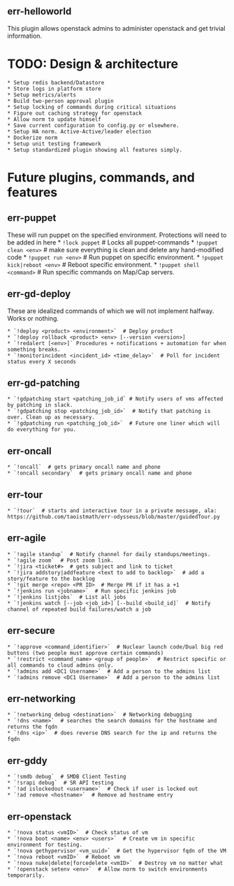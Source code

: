 err-helloworld
--------------

This plugin allows openstack admins to administer openstack and get trivial information.

# TODO: Design & architecture
    * Setup redis backend/Datastore
    * Store logs in platform store
    * Setup metrics/alerts
    * Build two-person approval plugin
    * Setup locking of commands during critical situations
    * Figure out caching strategy for openstack
    * Allow norm to update himself
    * Save current configuration to config.py or elsewhere.
    * Setup HA norm. Active-Active/leader election
    * Dockerize norm
    * Setup unit testing framework
    * Setup standardized plugin showing all features simply.

# Future plugins, commands, and features

## err-puppet
These will run puppet on the specified environment. Protections will need to be added in here
    * `!lock puppet`  # Locks all puppet-commands
    * `!puppet clean <env>` # make sure everything is clean and delete any hand-modified code
    * `!puppet run <env>`  # Run puppet on specific environment.
    * `!puppet kick|reboot <env>`  # Reboot specific environment.
    * `!puppet shell <command>`  # Run specific commands on Map/Cap servers.

## err-gd-deploy
These are idealized commands of which we will not implement halfway. Works or nothing.

    * `!deploy <product> <environment>`  # Deploy product
    * `!deploy rollback <product> <env> [--version <version>]
    * `!redalert [<env>]` Procedures + notifications + automation for when something breaks.
    * `!monitorincident <incident_id> <time_delay>`  # Poll for incident status every X seconds

## err-gd-patching
    * `!gdpatching start <patching_job_id` # Notify users of vms affected by patching in slack.
    * `!gdpatching stop <patching_job_id>`  # Notify that patching is over. Clean up as necessary.
    * `!gdpatching run <patching_job_id>`  # Future one liner which will do everything for you.

## err-oncall
    * `!oncall`  # gets primary oncall name and phone
    * `!oncall secondary`  # gets primary oncall name and phone

## err-tour
    * `!tour`  # starts and interactive tour in a private message, ala: https://github.com/taoistmath/err-odysseus/blob/master/guidedTour.py

## err-agile
    * `!agile standup`  # Notify channel for daily standups/meetings.
    * `!agile zoom`  # Post zoom link.
    * `!jira <ticket#>  # gets subject and link to ticket
    * `!jira addstory|addfeature <text to add to backlog>`  # add a story/feature to the backlog
    * `!git merge <repo> <PR ID>  # Merge PR if it has a +1
    * `!jenkins run <jobname>`  # Run specific jenkins job
    * `!jenkins listjobs`  # List all jobs
    * `!jenkins watch [--job <job_id>] [--build <build_id]`  # Notify channel of repeated build failures/watch a job

## err-secure
    * `!approve <command_identifier>`  # Nuclear launch code/Dual big red buttons (two people must approve certain commands)
    * `!restrict <command_name> <group of people>`  # Restrict specific or all commands to cloud admins only.
    * `!admins add <DC1 Username>`  # Add a person to the admins list
    * `!admins remove <DC1 Username>`  # Add a person to the admins list

## err-networking
    * `!networking debug <destination>`  # Networking debugging
    * `!dns <name>`  # searches the search domains for the hostname and returns the fqdn
    * `!dns <ip>`  # does reverse DNS search for the ip and returns the fqdn

## err-gddy
    * `!smdb debug`  # SMDB Client Testing
    * `!srapi debug`  # SR API testing
    * `!ad islockedout <username>`  # Check if user is locked out
    * `!ad remove <hostname>`  # Remove ad hostname entry

## err-openstack
    * `!nova status <vmID>`  # Check status of vm
    * `!nova boot <name> <env> <users>`  # Create vm in specific environment for testing.
    * `!nova gethypervisor <vm_uuid>`  # Get the hypervisor fqdn of the VM
    * `!nova reboot <vmID>`  # Reboot vm
    * `!nova nuke|delete|forcedelete <vmID>`  # Destroy vm no matter what
    * `!openstack setenv <env>`  # Allow norm to switch environments temporarily.
